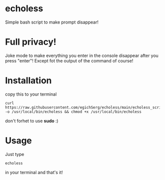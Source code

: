 # echoless
Simple bash script to make prompt disappear!

# Full privacy!
Joke mode to make everything you enter in the console disappear after you press "enter"! Except fot the output of the command of course!

# Installation
copy this to your terminal
```
curl https://raw.githubusercontent.com/egichSerg/echoless/main/echoless_script.sh -o /usr/local/bin/echoless && chmod +x /usr/local/bin/echoless
```
don't forhet to use **sudo** :)

# Usage
Just type
```
echoless
```
in your terminal and that's it!

